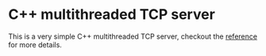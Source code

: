 # C++ multithreaded TCP server
This is a very simple C++ multithreaded TCP server, checkout the [reference](https://www.codeer.dev/blog/2020/07/21/cpp-multithreaded-tcp-server.html) for more details.
